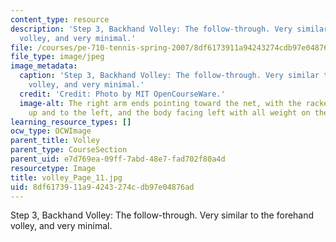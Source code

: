 ```yaml
---
content_type: resource
description: 'Step 3, Backhand Volley: The follow-through. Very similar to the forehand
  volley, and very minimal.'
file: /courses/pe-710-tennis-spring-2007/8df6173911a94243274cdb97e04876ad_volley_Page_11.jpg
file_type: image/jpeg
image_metadata:
  caption: 'Step 3, Backhand Volley: The follow-through. Very similar to the forehand
    volley, and very minimal.'
  credit: 'Credit: Photo by MIT OpenCourseWare.'
  image-alt: The right arm ends pointing toward the net, with the racket pointing
    up and to the left, and the body facing left with all weight on the right foot.
learning_resource_types: []
ocw_type: OCWImage
parent_title: Volley
parent_type: CourseSection
parent_uid: e7d769ea-09ff-7abd-48e7-fad702f80a4d
resourcetype: Image
title: volley_Page_11.jpg
uid: 8df61739-11a9-4243-274c-db97e04876ad
---
```

Step 3, Backhand Volley: The follow-through. Very similar to the forehand volley, and very minimal.

